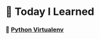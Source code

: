 # 🧾 Today I Learned
### 📕 [Python Virtualenv](https://github.com/my-choe/TIL/blob/main/python/virtualenv.md)
